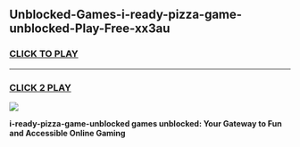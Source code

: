 
## Unblocked-Games-i-ready-pizza-game-unblocked-Play-Free-xx3au
<h3>
<a href="https://premium76.site?title=i-ready-pizza-game-unblocked&ref=21A">CLICK TO PLAY</a></h3>
<hr>

<h3>
<a href="https://premium76.site?title=i-ready-pizza-game-unblocked&ref=21A">CLICK 2 PLAY</a>
  
</h3>

<a href="https://premium76.site?title=i-ready-pizza-game-unblocked&ref=21A"><img src="https://clearcache.store/games.png"></a>


**i-ready-pizza-game-unblocked games unblocked: Your Gateway to Fun and Accessible Online Gaming**
